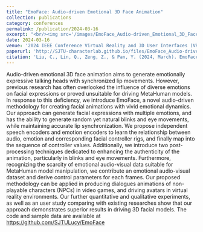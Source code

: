 ```yaml
---
title: "EmoFace: Audio-driven Emotional 3D Face Animation"
collection: publications
category: conferences
permalink: /publication/2024-03-16
excerpt: "<br/><img src='/images/EmoFace_Audio-driven_Emotional_3D_Face_Animation.png'>"
date: 2024-03-16
venue: '2024 IEEE Conference Virtual Reality and 3D User Interfaces (VR)'
paperurl: 'http://SJTU-characterlab.github.io/files/EmoFace_Audio-driven_Emotional_3D_Face_Animation.pdf'
citation: 'Liu, C., Lin, Q., Zeng, Z., & Pan, Y. (2024, March). EmoFace: Audio-driven Emotional 3D Face Animation. In 2024 IEEE Conference Virtual Reality and 3D User Interfaces (VR) (pp. 387-397). IEEE.'
---
```


Audio-driven emotional 3D face animation aims to generate emotionally expressive talking heads with synchronized lip movements. However, previous research has often overlooked the influence of diverse emotions on facial expressions or proved unsuitable for driving MetaHuman models. In response to this deficiency, we introduce EmoFace, a novel audio-driven methodology for creating facial animations with vivid emotional dynamics. Our approach can generate facial expressions with multiple emotions, and has the ability to generate random yet natural blinks and eye movements, while maintaining accurate lip synchronization. We propose independent speech encoders and emotion encoders to learn the relationship between audio, emotion and corresponding facial controller rigs, and finally map into the sequence of controller values. Additionally, we introduce two post-processing techniques dedicated to enhancing the authenticity of the animation, particularly in blinks and eye movements. Furthermore, recognizing the scarcity of emotional audio-visual data suitable for MetaHuman model manipulation, we contribute an emotional audio-visual dataset and derive control parameters for each frames. Our proposed methodology can be applied in producing dialogues animations of non-playable characters (NPCs) in video games, and driving avatars in virtual reality environments. Our further quantitative and qualitative experiments, as well as an user study comparing with existing researches show that our approach demonstrates superior results in driving 3D facial models. The code and sample data are available at https://github.com/SJTULucy/EmoFace
